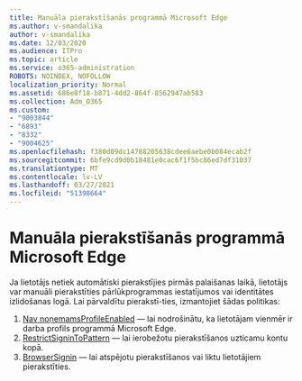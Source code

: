 ```yaml
---
title: Manuāla pierakstīšanās programmā Microsoft Edge
ms.author: v-smandalika
author: v-smandalika
ms.date: 12/03/2020
ms.audience: ITPro
ms.topic: article
ms.service: o365-administration
ROBOTS: NOINDEX, NOFOLLOW
localization_priority: Normal
ms.assetid: 686e8f18-b871-4dd2-864f-8562947ab583
ms.collection: Adm_O365
ms.custom:
- "9003844"
- "6893"
- "8332"
- "9004625"
ms.openlocfilehash: f380d09dc14788205638cdee6aebe0b084ecab2f
ms.sourcegitcommit: 6bfe9cd9d0b18481e0cac6f1f5bc86ed7df31037
ms.translationtype: MT
ms.contentlocale: lv-LV
ms.lasthandoff: 03/27/2021
ms.locfileid: "51398664"
---
```

# <a name="sign-in-to-microsoft-edge-manually"></a>Manuāla pierakstīšanās programmā Microsoft Edge

Ja lietotājs netiek automātiski pierakstījies pirmās palaišanas laikā, lietotājs var manuāli pierakstīties pārlūkprogrammas iestatījumos vai identitātes izlidošanas logā. Lai pārvaldītu pierakstī-ties, izmantojiet šādas politikas:

1. [Nav noņemamsProfileEnabled](https://docs.microsoft.com/deployedge/microsoft-edge-policies#nonremovableprofileenabled) — lai nodrošinātu, ka lietotājam vienmēr ir darba profils programmā Microsoft Edge.
2. [RestrictSigninToPattern](https://docs.microsoft.com/deployedge/microsoft-edge-policies#restrictsignintopattern) — lai ierobežotu pierakstīšanos uzticamu kontu kopā.
3. [BrowserSignin](https://docs.microsoft.com/deployedge/microsoft-edge-policies#browsersignin) — lai atspējotu pierakstīšanos vai liktu lietotājiem pierakstīties.

